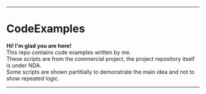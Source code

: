 
***

# CodeExamples
**Hi! I'm glad you are here!**  
This repo contains code examples written by me.  
These scripts are from the commercial project, the project repository itself is under NDA.  
Some scripts are shown partitially to demonstrate the main idea and not to show repeated logic.

***
